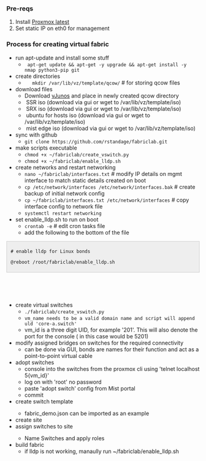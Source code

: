 <html>
<head>
	<title></title>
</head>
<body data-gr-ext-installed="" data-new-gr-c-s-check-loaded="8.907.0" data-new-gr-c-s-loaded="8.907.0">
<h3>Pre-reqs</h3>

<ol>
	<li>Install <a href="https://www.proxmox.com/en/downloads/proxmox-virtual-environment/iso/proxmox-ve-8-0-iso-installer">Proxmox latest</a></li>
	<li>Set static IP on eth0 for management</li>
</ol>

<h3>Process for creating virtual fabric</h3>

<ul>
	<li>run apt-update and install some stuff
	<ul>
		<li><code>&nbsp;apt-get update &amp;&amp; apt-get -y upgrade &amp;&amp; apt-get install -y nmap python3-pip git</code></li>
	</ul>
	</li>
	<li>create directories
	<ul>
		<li>&nbsp;&nbsp;&nbsp; &nbsp;<code>mkdir /var/lib/vz/template/qcow/</code> # for storing qcow files</li>
	</ul>
	</li>
	<li>download files
	<ul>
		<li>Download <a href="https://support.juniper.net/support/downloads/?p=vjunos">vJunos</a> and place in newly created qcow directory</li>
		<li>&nbsp;SSR iso (download via gui or wget to /var/lib/vz/template/iso)</li>
		<li>&nbsp;SRX iso (download via gui or wget to /var/lib/vz/template/iso)</li>
		<li>&nbsp;ubuntu for hosts iso (download via gui or wget to /var/lib/vz/template/iso)</li>
		<li>&nbsp;mist edge iso (download via gui or wget to /var/lib/vz/template/iso)</li>
	</ul>
	</li>
	<li>sync with github&nbsp;
	<ul>
		<li><code>git clone https://github.com/rstandage/fabriclab.git</code></li>
	</ul>
	</li>
	<li>make scripts executable
	<ul>
		<li><code>chmod +x ~/fabriclab/create_vswitch.py</li></code>
		<li><code>chmod +x ~/fabriclab/enable_lldp.sh</li></code>
	</ul>
	</li>
	<li>create networks and restart networking
	<ul>
		<li><code>nano ~/fabriclab/interfaces.txt</code> # modify IP details on mgmt interface to match static details created on boot</li>
		<li><code>cp /etc/network/interfaces /etc/network/interfaces.bak</code> # create backup of initial network config</li>
		<li><code>cp ~/fabriclab/interfaces.txt /etc/network/interfaces</code> # copy interface config to network file</li>
		<li><code>systemctl restart networking</code></li>
	</ul>
	</li>
	<li>set enable_lldp.sh to run on boot
	<ul>
		<li><code>crontab -e</code> # edit cron tasks file</li>
		<li>add the following to the bottom of the file</li>
	</ul>
	</li>
</ul>

<div style="background:#eee;border:1px solid #ccc;padding:5px 10px;">
<p><code># enable lldp for Linux bonds<br />
@reboot /root/fabriclab/enable_lldp.sh</code></p>
</div>

<p>&nbsp;</p>

<p>&nbsp;</p>

<ul>
	<li>create virtual switches
	<ul>
		<li><code>./fabriclab/create_vswitch.py</code></li>
		<li><code>vm_name needs to be a valid domain name and script will append uld &#39;core-a.switch&#39; </code></li>
		<li>vm_id is a three digit UID, for example &#39;201&#39;. This will also denote the port for the console ( in this case would be 5201)</li>
	</ul>
	</li>
	<li>modify assigned bridges on switches for the required connectivity
	<ul>
		<li>can be done via GUI, bonds are names for their function and act as a point-to-point virtual cable</li>
	</ul>
	</li>
	<li>adopt switches
	<ul>
		<li>console into the switches from the proxmox cli using &#39;telnet localhost 5{vm_id}'</li>
		<li>log on with &#39;root&#39; no password</li>
		<li>paste 'adopt switch' config from Mist portal</li>
		<li>commit</li>
	</ul>
	</li>
	<li>create switch template</li>
	<ul>
		<li>fabric_demo.json can be imported as an example</li>
	</ul>
	<li>create site</li>
	<li>assign switches to site</li>
	<ul>
		<li>Name Switches and apply roles</li>
	</ul>
	<li>build fabric
	<ul>
		<li>if lldp is not working, manaully run ~/fabriclab/enable_lldp.sh</li>
	</ul>
	</li>
</ul>
</body>
<grammarly-desktop-integration data-grammarly-shadow-root="true"></grammarly-desktop-integration></html>
